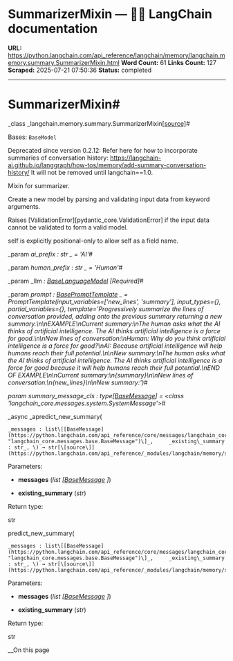 # SummarizerMixin — 🦜🔗 LangChain  documentation

**URL:** https://python.langchain.com/api_reference/langchain/memory/langchain.memory.summary.SummarizerMixin.html
**Word Count:** 61
**Links Count:** 127
**Scraped:** 2025-07-21 07:50:36
**Status:** completed

---

# SummarizerMixin\#

_class _langchain.memory.summary.SummarizerMixin[\[source\]](https://python.langchain.com/api_reference/_modules/langchain/memory/summary.html#SummarizerMixin)\#     

Bases: `BaseModel`

Deprecated since version 0.2.12: Refer here for how to incorporate summaries of conversation history: <https://langchain-ai.github.io/langgraph/how-tos/memory/add-summary-conversation-history/> It will not be removed until langchain==1.0.

Mixin for summarizer.

Create a new model by parsing and validating input data from keyword arguments.

Raises \[ValidationError\]\[pydantic\_core.ValidationError\] if the input data cannot be validated to form a valid model.

self is explicitly positional-only to allow self as a field name.

_param _ai\_prefix _: str_ _ = 'AI'_\#     

_param _human\_prefix _: str_ _ = 'Human'_\#     

_param _llm _: [BaseLanguageModel](https://python.langchain.com/api_reference/core/language_models/langchain_core.language_models.base.BaseLanguageModel.html#langchain_core.language_models.base.BaseLanguageModel "langchain_core.language_models.base.BaseLanguageModel")_ _\[Required\]_\#     

_param _prompt _: [BasePromptTemplate](https://python.langchain.com/api_reference/core/prompts/langchain_core.prompts.base.BasePromptTemplate.html#langchain_core.prompts.base.BasePromptTemplate "langchain_core.prompts.base.BasePromptTemplate")_ _ = PromptTemplate\(input\_variables=\['new\_lines', 'summary'\], input\_types=\{\}, partial\_variables=\{\}, template='Progressively summarize the lines of conversation provided, adding onto the previous summary returning a new summary.\n\nEXAMPLE\nCurrent summary:\nThe human asks what the AI thinks of artificial intelligence. The AI thinks artificial intelligence is a force for good.\n\nNew lines of conversation:\nHuman: Why do you think artificial intelligence is a force for good?\nAI: Because artificial intelligence will help humans reach their full potential.\n\nNew summary:\nThe human asks what the AI thinks of artificial intelligence. The AI thinks artificial intelligence is a force for good because it will help humans reach their full potential.\nEND OF EXAMPLE\n\nCurrent summary:\n\{summary\}\n\nNew lines of conversation:\n\{new\_lines\}\n\nNew summary:'\)_\#     

_param _summary\_message\_cls _: type\[[BaseMessage](https://python.langchain.com/api_reference/core/messages/langchain_core.messages.base.BaseMessage.html#langchain_core.messages.base.BaseMessage "langchain_core.messages.base.BaseMessage")\]__ = <class 'langchain\_core.messages.system.SystemMessage'>_\#     

_async _apredict\_new\_summary\(

    _messages : list\[[BaseMessage](https://python.langchain.com/api_reference/core/messages/langchain_core.messages.base.BaseMessage.html#langchain_core.messages.base.BaseMessage "langchain_core.messages.base.BaseMessage")\]_,     _existing\_summary : str_, \) → str[\[source\]](https://python.langchain.com/api_reference/_modules/langchain/memory/summary.html#SummarizerMixin.apredict_new_summary)\#     

Parameters:     

  * **messages** \(_list_ _\[_[_BaseMessage_](https://python.langchain.com/api_reference/core/messages/langchain_core.messages.base.BaseMessage.html#langchain_core.messages.base.BaseMessage "langchain_core.messages.base.BaseMessage") _\]_\)

  * **existing\_summary** \(_str_\)

Return type:     

str

predict\_new\_summary\(

    _messages : list\[[BaseMessage](https://python.langchain.com/api_reference/core/messages/langchain_core.messages.base.BaseMessage.html#langchain_core.messages.base.BaseMessage "langchain_core.messages.base.BaseMessage")\]_,     _existing\_summary : str_, \) → str[\[source\]](https://python.langchain.com/api_reference/_modules/langchain/memory/summary.html#SummarizerMixin.predict_new_summary)\#     

Parameters:     

  * **messages** \(_list_ _\[_[_BaseMessage_](https://python.langchain.com/api_reference/core/messages/langchain_core.messages.base.BaseMessage.html#langchain_core.messages.base.BaseMessage "langchain_core.messages.base.BaseMessage") _\]_\)

  * **existing\_summary** \(_str_\)

Return type:     

str

__On this page